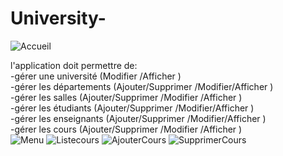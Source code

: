 # University-    
![Accueil](https://github.com/eyatab/University/assets/79045818/0414d5ca-aeed-4bb6-b9c4-411fa1368a10)

l'application doit permettre de:  
-gérer une université (Modifier /Afficher )  
-gérer les départements (Ajouter/Supprimer /Modifier/Afficher )  
-gérer les salles (Ajouter/Supprimer /Modifier /Afficher )  
-gérer les étudiants (Ajouter/Supprimer /Modifier/Afficher )  
-gérer les enseignants (Ajouter/Supprimer /Modifier/Afficher )  
-gérer les cours (Ajouter/Supprimer /Modifier /Afficher )   
![Menu](https://github.com/eyatab/University/assets/79045818/9201f162-2562-47f3-ae98-e7941ca33146)
![Listecours](https://github.com/eyatab/University/assets/79045818/5d57dc2b-1474-4bbb-97e1-76bb48721d36)
![AjouterCours](https://github.com/eyatab/University/assets/79045818/36784993-800c-44e6-8ac5-4ec65e821b11) 
![SupprimerCours](https://github.com/eyatab/University/assets/79045818/1e6ce3de-b644-48e8-b388-cab91d3f4c47)

